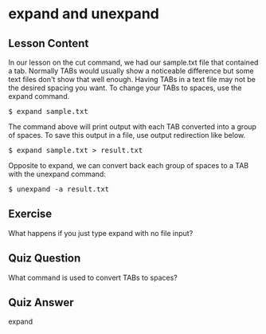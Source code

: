 # expand and unexpand

## Lesson Content

In our lesson on the cut command, we had our sample.txt file that contained a tab. Normally TABs would usually show a noticeable difference but some text files don't show that well enough. Having TABs in a text file may not be the desired spacing you want. To change your TABs to spaces, use the expand command. 

<pre>$ expand sample.txt</pre>

The command above will print output with each TAB converted into a group of spaces. To save this output in a file, use output redirection like below.

<pre>$ expand sample.txt > result.txt</pre>

Opposite to expand, we can convert back each group of spaces to a TAB with the unexpand command: 

<pre>$ unexpand -a result.txt</pre>

## Exercise

What happens if you just type expand with no file input?

## Quiz Question

What command is used to convert TABs to spaces? 

## Quiz Answer

expand
